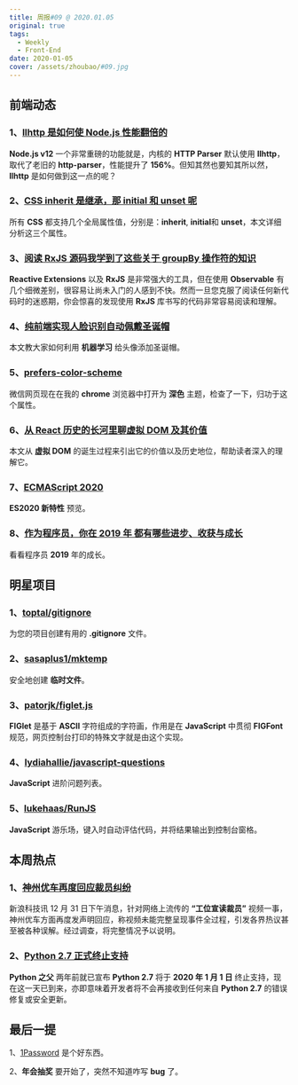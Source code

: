 ```yaml
---
title: 周报#09 @ 2020.01.05
original: true
tags:
  - Weekly
  - Front-End
date: 2020-01-05
cover: /assets/zhoubao/#09.jpg
---
```


## 前端动态

### 1、[llhttp 是如何使 Node.js 性能翻倍的](https://zhuanlan.zhihu.com/p/100660049)

**Node.js v12** 一个非常重磅的功能就是，内核的 **HTTP Parser** 默认使用 **llhttp**，取代了老旧的 **http-parser**，性能提升了 **156%**。但知其然也要知其所以然，**llhttp** 是如何做到这一点的呢？

### 2、[CSS inherit 是继承，那 initial 和 unset 呢](https://www.zhangxinxu.com/wordpress/2020/01/css-initial-unset/)

所有 **CSS** 都支持几个全局属性值，分别是：**inherit**, **initial**和 **unset**，本文详细分析这三个属性。

### 3、[阅读 RxJS 源码我学到了这些关于 groupBy 操作符的知识](https://zhuanlan.zhihu.com/p/100517610)

**Reactive Extensions** 以及 **RxJS** 是非常强大的工具，但在使用 **Observable** 有几个细微差别，很容易让尚未入门的人感到不快。然而一旦您克服了阅读任何新代码时的迷惑期，你会惊喜的发现使用 **RxJS** 库书写的代码非常容易阅读和理解。

### 4、[纯前端实现人脸识别自动佩戴圣诞帽](https://juejin.im/post/5e02b73fe51d455807699b1f)

本文教大家如何利用 **机器学习** 给头像添加圣诞帽。

### 5、[prefers-color-scheme](https://developer.mozilla.org/zh-CN/docs/Web/CSS/@media/prefers-color-scheme)

微信网页现在在我的 **chrome** 浏览器中打开为 **深色** 主题，检查了一下，归功于这个属性。

### 6、[从 React 历史的长河里聊虚拟 DOM 及其价值](https://mp.weixin.qq.com/s/9q77WluVxmONDnlfeSWsvA)

本文从 **虚拟 DOM** 的诞生过程来引出它的价值以及历史地位，帮助读者深入的理解它。

### 7、[ECMAScript 2020](https://2ality.com/2019/12/ecmascript-2020.html)

**ES2020 新特性** 预览。

### 8、[作为程序员，你在 2019 年 都有哪些进步、收获与成长](https://www.zhihu.com/question/363043667)

看看程序员 **2019** 年的成长。

## 明星项目

### 1、[toptal/gitignore](https://gitignore.io/)

为您的项目创建有用的 **.gitignore** 文件。

### 2、[sasaplus1/mktemp](https://github.com/sasaplus1/mktemp)

安全地创建 **临时文件**。

### 3、[patorjk/figlet.js](https://github.com/patorjk/figlet.js)

**FIGlet** 是基于 **ASCII** 字符组成的字符画，作用是在 **JavaScript** 中贯彻 **FIGFont** 规范，网页控制台打印的特殊文字就是由这个实现。

### 4、[lydiahallie/javascript-questions](https://github.com/lydiahallie/javascript-questions/blob/master/zh-CN/README-zh_CN.md)

**JavaScript** 进阶问题列表。

### 5、[lukehaas/RunJS](https://github.com/lukehaas/RunJS)

**JavaScript** 游乐场，键入时自动评估代码，并将结果输出到控制台窗格。

## 本周热点

### 1、[神州优车再度回应裁员纠纷](https://tech.sina.com.cn/i/2019-12-31/doc-iihnzahk1118236.shtml)

新浪科技讯 12 月 31 日下午消息，针对网络上流传的 **“工位宣读裁员”** 视频一事，神州优车方面再度发声明回应，称视频未能完整呈现事件全过程，引发各界热议甚至被各种误解。经过调查，将完整情况予以说明。

### 2、[Python 2.7 正式终止支持](https://www.ithome.com/0/466/294.htm)

**Python 之父** 两年前就已宣布 **Python 2.7** 将于 **2020 年 1 月 1 日** 终止支持，现在这一天已到来，亦即意味着开发者将不会再接收到任何来自 **Python 2.7** 的错误修复或安全更新。

## 最后一提

1、[1Password](https://1password.com/zh-cn/) 是个好东西。

2、**年会抽奖** 要开始了，突然不知道咋写 **bug** 了。
